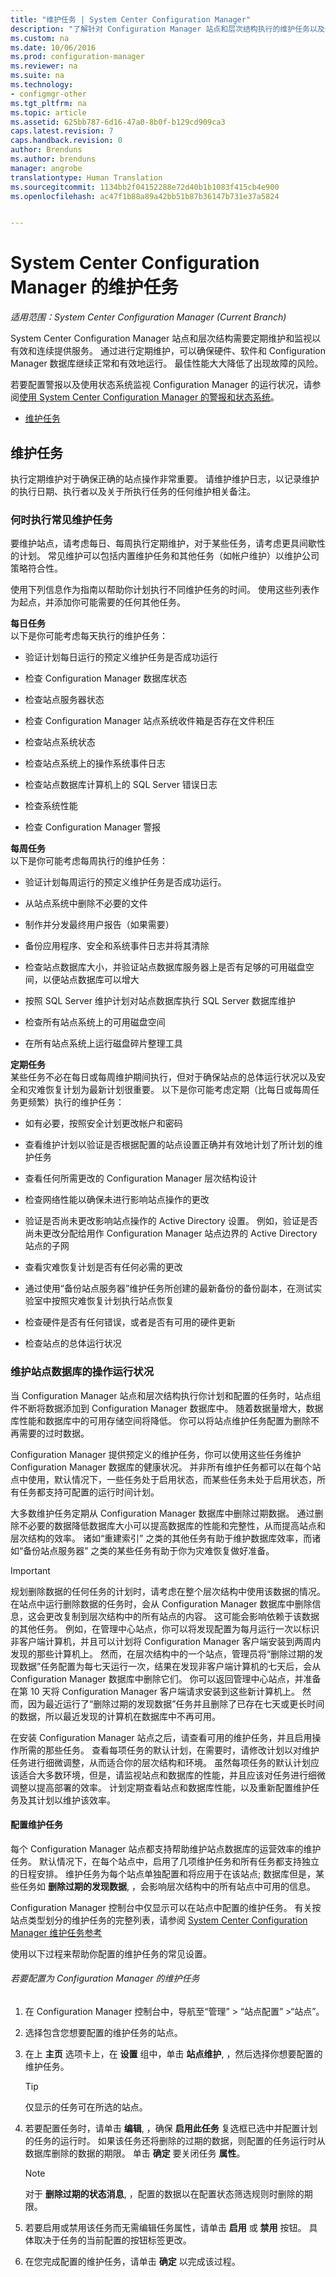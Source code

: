 ```yaml
---
title: "维护任务 | System Center Configuration Manager"
description: "了解针对 Configuration Manager 站点和层次结构执行的维护任务以及何时执行它们。"
ms.custom: na
ms.date: 10/06/2016
ms.prod: configuration-manager
ms.reviewer: na
ms.suite: na
ms.technology:
- configmgr-other
ms.tgt_pltfrm: na
ms.topic: article
ms.assetid: 625bb787-6d16-47a0-8b0f-b129cd909ca3
caps.latest.revision: 7
caps.handback.revision: 0
author: Brenduns
ms.author: brenduns
manager: angrobe
translationtype: Human Translation
ms.sourcegitcommit: 1134bb2f04152288e72d40b1b1083f415cb4e900
ms.openlocfilehash: ac47f1b88a89a42bb51b87b36147b731e37a5824


---
```

# <a name="maintenance-tasks-for-system-center-configuration-manager"></a>System Center Configuration Manager 的维护任务

*适用范围：System Center Configuration Manager (Current Branch)*

System Center Configuration Manager 站点和层次结构需要定期维护和监视以有效和连续提供服务。 通过进行定期维护，可以确保硬件、软件和 Configuration Manager 数据库继续正常和有效地运行。 最佳性能大大降低了出现故障的风险。  

 若要配置警报以及使用状态系统监视 Configuration Manager 的运行状况，请参阅[使用 System Center Configuration Manager 的警报和状态系统](../../../core/servers/manage/use-alerts-and-the-status-system.md)。  

-   [维护任务](#bkmk_MTs)  

##  <a name="a-namebkmkmtsa-maintenance-tasks"></a><a name="bkmk_MTs"></a>维护任务  
 执行定期维护对于确保正确的站点操作非常重要。 请维护维护日志，以记录维护的执行日期、执行者以及关于所执行任务的任何维护相关备注。  

### <a name="when-to-perform-common-maintenance-tasks"></a>何时执行常见维护任务  
 要维护站点，请考虑每日、每周执行定期维护，对于某些任务，请考虑更具间歇性的计划。 常见维护可以包括内置维护任务和其他任务（如帐户维护）以维护公司策略符合性。  

 使用下列信息作为指南以帮助你计划执行不同维护任务的时间。 使用这些列表作为起点，并添加你可能需要的任何其他任务。  

**每日任务**   
以下是你可能考虑每天执行的维护任务：  

-   验证计划每日运行的预定义维护任务是否成功运行  

-   检查 Configuration Manager 数据库状态  

-   检查站点服务器状态  

-   检查 Configuration Manager 站点系统收件箱是否存在文件积压  

-   检查站点系统状态  

-   检查站点系统上的操作系统事件日志  

-   检查站点数据库计算机上的 SQL Server 错误日志  

-   检查系统性能  

-   检查 Configuration Manager 警报  

**每周任务**   
以下是你可能考虑每周执行的维护任务：  

-   验证计划每周运行的预定义维护任务是否成功运行。  

-   从站点系统中删除不必要的文件  

-   制作并分发最终用户报告（如果需要）  

-   备份应用程序、安全和系统事件日志并将其清除  

-   检查站点数据库大小，并验证站点数据库服务器上是否有足够的可用磁盘空间，以便站点数据库可以增大  

-   按照 SQL Server 维护计划对站点数据库执行 SQL Server 数据库维护  

-   检查所有站点系统上的可用磁盘空间  

-   在所有站点系统上运行磁盘碎片整理工具  

**定期任务**   
某些任务不必在每日或每周维护期间执行，但对于确保站点的总体运行状况以及安全和灾难恢复计划为最新计划很重要。 以下是你可能考虑定期（比每日或每周任务更频繁）执行的维护任务：  

-   如有必要，按照安全计划更改帐户和密码  

-   查看维护计划以验证是否根据配置的站点设置正确并有效地计划了所计划的维护任务  

-   查看任何所需更改的 Configuration Manager 层次结构设计  

-   检查网络性能以确保未进行影响站点操作的更改  

-   验证是否尚未更改影响站点操作的 Active Directory 设置。 例如，验证是否尚未更改分配给用作 Configuration Manager 站点边界的 Active Directory 站点的子网  

-   查看灾难恢复计划是否有任何必需的更改  

-   通过使用“备份站点服务器”维护任务所创建的最新备份的备份副本，在测试实验室中按照灾难恢复计划执行站点恢复  

-   检查硬件是否有任何错误，或者是否有可用的硬件更新  

-   检查站点的总体运行状况  

###  <a name="a-namebkmkusemtsa-maintain-the-operational-health-of-your-site-database"></a><a name="BKMK_UseMTs"></a>维护站点数据库的操作运行状况  
 当 Configuration Manager 站点和层次结构执行你计划和配置的任务时，站点组件不断将数据添加到 Configuration Manager 数据库中。 随着数据量增大，数据库性能和数据库中的可用存储空间将降低。 你可以将站点维护任务配置为删除不再需要的过时数据。  

 Configuration Manager 提供预定义的维护任务，你可以使用这些任务维护 Configuration Manager 数据库的健康状况。 并非所有维护任务都可以在每个站点中使用，默认情况下，一些任务处于启用状态，而某些任务未处于启用状态，所有任务都支持可配置的运行时间计划。  

 大多数维护任务定期从 Configuration Manager 数据库中删除过期数据。 通过删除不必要的数据降低数据库大小可以提高数据库的性能和完整性，从而提高站点和层次结构的效率。 诸如“重建索引” 之类的其他任务有助于维护数据库效率，而诸如“备份站点服务器”  之类的某些任务有助于你为灾难恢复做好准备。  

> [!IMPORTANT]  
>  规划删除数据的任何任务的计划时，请考虑在整个层次结构中使用该数据的情况。 在站点中运行删除数据的任务时，会从 Configuration Manager 数据库中删除信息，这会更改复制到层次结构中的所有站点的内容。 这可能会影响依赖于该数据的其他任务。 例如，在管理中心站点，你可以将发现配置为每月运行一次以标识非客户端计算机，并且可以计划将 Configuration Manager 客户端安装到两周内发现的那些计算机上。 然而，在层次结构中的一个站点，管理员将“删除过期的发现数据”任务配置为每七天运行一次，结果在发现非客户端计算机的七天后，会从 Configuration Manager 数据库中删除它们。 你可以返回管理中心站点，并准备在第 10 天将 Configuration Manager 客户端请求安装到这些新计算机上。 然而，因为最近运行了“删除过期的发现数据”任务并且删除了已存在七天或更长时间的数据，所以最近发现的计算机在数据库中不再可用。  

在安装 Configuration Manager 站点之后，请查看可用的维护任务，并且启用操作所需的那些任务。 查看每项任务的默认计划，在需要时，请修改计划以对维护任务进行细微调整，从而适合你的层次结构和环境。 虽然每项任务的默认计划应该适合大多数环境，但是，请监视站点和数据库的性能，并且应该对任务进行细微调整以提高部署的效率。 计划定期查看站点和数据库性能，以及重新配置维护任务及其计划以维护该效率。  

#### <a name="configure-maintenance-tasks"></a>配置维护任务  
 每个 Configuration Manager 站点都支持帮助维护站点数据库的运营效率的维护任务。 默认情况下，在每个站点中，启用了几项维护任务和所有任务都支持独立的日程安排。 维护任务为每个站点单独配置和将应用于在该站点; 数据库但是，某些任务如 **删除过期的发现数据**, ，会影响层次结构中的所有站点中可用的信息。  

 Configuration Manager 控制台中仅显示可以在站点中配置的维护任务。 有关按站点类型划分的维护任务的完整列表，请参阅 [System Center Configuration Manager 维护任务参考](../../../core/servers/manage/reference-for-maintenance-tasks.md)  

 使用以下过程来帮助你配置的维护任务的常见设置。  

###### <a name="to-configure-maintenance-tasks-for-configuration-manager"></a>若要配置为 Configuration Manager 的维护任务  

1.  在 Configuration Manager 控制台中，导航至“管理” > “站点配置” >“站点”。  

2.  选择包含您想要配置的维护任务的站点。  

3.  在上 **主页** 选项卡上，在 **设置** 组中，单击 **站点维护**, ，然后选择你想要配置的维护任务。  

    > [!TIP]  
    >  仅显示的任务可在所选的站点。  

4.  若要配置任务时，请单击 **编辑**, ，确保 **启用此任务** 复选框已选中并配置计划的任务的运行时。 如果该任务还将删除的过期的数据，则配置的任务运行时从数据库删除的数据的期限。 单击 **确定** 要关闭任务 **属性**。  

    > [!NOTE]  
    >  对于 **删除过期的状态消息**, ，配置的数据以在配置状态筛选规则时删除的期限。  

5.  若要启用或禁用该任务而无需编辑任务属性，请单击 **启用** 或 **禁用** 按钮。 具体取决于任务的当前配置的按钮标签更改。  

6.  在您完成配置的维护任务，请单击 **确定** 以完成该过程。



<!--HONumber=Nov16_HO1-->


